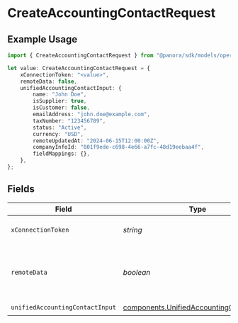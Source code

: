 # CreateAccountingContactRequest

## Example Usage

```typescript
import { CreateAccountingContactRequest } from "@panora/sdk/models/operations";

let value: CreateAccountingContactRequest = {
    xConnectionToken: "<value>",
    remoteData: false,
    unifiedAccountingContactInput: {
        name: "John Doe",
        isSupplier: true,
        isCustomer: false,
        emailAddress: "john.doe@example.com",
        taxNumber: "123456789",
        status: "Active",
        currency: "USD",
        remoteUpdatedAt: "2024-06-15T12:00:00Z",
        companyInfoId: "801f9ede-c698-4e66-a7fc-48d19eebaa4f",
        fieldMappings: {},
    },
};
```

## Fields

| Field                                                                                                | Type                                                                                                 | Required                                                                                             | Description                                                                                          | Example                                                                                              |
| ---------------------------------------------------------------------------------------------------- | ---------------------------------------------------------------------------------------------------- | ---------------------------------------------------------------------------------------------------- | ---------------------------------------------------------------------------------------------------- | ---------------------------------------------------------------------------------------------------- |
| `xConnectionToken`                                                                                   | *string*                                                                                             | :heavy_check_mark:                                                                                   | The connection token                                                                                 |                                                                                                      |
| `remoteData`                                                                                         | *boolean*                                                                                            | :heavy_minus_sign:                                                                                   | Set to true to include data from the original Accounting software.                                   | false                                                                                                |
| `unifiedAccountingContactInput`                                                                      | [components.UnifiedAccountingContactInput](../../models/components/unifiedaccountingcontactinput.md) | :heavy_check_mark:                                                                                   | N/A                                                                                                  |                                                                                                      |